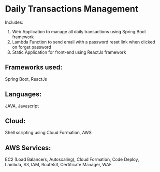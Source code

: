 # Daily Transactions Management

Includes: 
1. Web Application to manage all daily transactions using Spring Boot framework
2. Lambda Function to send email with a password reset link when clicked on forget password
3. Static Application for front-end using ReactJs framework

## Frameworks used: 
  Spring Boot, ReactJs
## Languages: 
  JAVA, Javascript
## Cloud: 
  Shell scripting using Cloud Formation, AWS 
## AWS Services: 
  EC2 (Load Balancers, Autoscaling), Cloud Formation, Code Deploy, Lambda, S3, IAM, Route53, Certificate Manager, WAF


